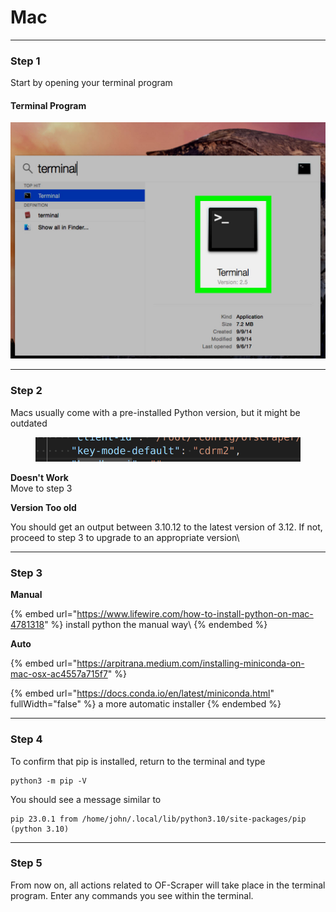 # Mac

***

### Step 1

Start by opening your terminal program

#### Terminal Program

![](<../../.gitbook/assets/image (2) (1) (1).png>)



***

### Step 2

Macs usually come with a pre-installed Python version, but it might be outdated

<figure><img src="../../.gitbook/assets/image (11).png" alt=""><figcaption></figcaption></figure>

**Doesn't Work**\
Move to step 3

**Version Too old**

You should get an output between 3.10.12 to the latest version of 3.12. If not, proceed to step 3 to upgrade to an appropriate version\\



***

### Step 3

**Manual**

{% embed url="https://www.lifewire.com/how-to-install-python-on-mac-4781318" %}
install python the manual way\\
{% endembed %}

**Auto**

{% embed url="https://arpitrana.medium.com/installing-miniconda-on-mac-osx-ac4557a715f7" %}

{% embed url="https://docs.conda.io/en/latest/miniconda.html" fullWidth="false" %}
a more automatic installer
{% endembed %}



***

### Step 4

To confirm that pip is installed, return to the terminal and type

```
python3 -m pip -V
```

You should see a message similar to

```
pip 23.0.1 from /home/john/.local/lib/python3.10/site-packages/pip (python 3.10)

```



***

### Step 5

From now on, all actions related to OF-Scraper will take place in the terminal program. Enter any commands you see within the terminal.
